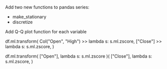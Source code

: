 
Add two new functions to pandas series:
* make_stationary
* discretize

Add Q-Q plot function for each variable

df.ml.transform(
    Col("Open", "High") >> lambda s: s.ml.zscore,
    ["Close"] >> lambda s: s.ml.zscore,
)

df.ml.transform(
    ["Open"], lambda s: s.ml.zscore
)(
    ["Close"], lambda s: s.ml.zscore,
)
    